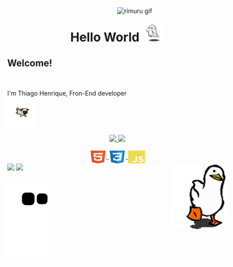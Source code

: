 <!--first-gif-->
<img align="right" src=".github/workflows/rimuru.gif" alt="rimuru gif"  width="50%"/>

<!--profile-->
 <h1 align="center">Hello World <img src=".github/workflows/ghost.gif" alt="ghost gif" width="50px"></h1>
 <h2 align="left">Welcome!</h2>
 <br>
 <p> I'm Thiago Henrique, Fron-End developer
  <br>
 
 <img src=".github/workflows/pug.gif" alt="pug gif" width="70px">
 </p>
 
 <!-- github -->
 <div align="center">
    <a href="https://github.com/ythiago03">
  <img height="150em" src="https://github-readme-stats.vercel.app/api?username=ythiago03&show_icons=true&theme=tokyonight&include_all_commits=true&count_private=true"/>
 <img height="150em" src="https://github-readme-stats.vercel.app/api/top-langs/?username=ythiago03&layout=compact&langs_count=7&theme=tokyonight"/>
</div>
 
 <!-- icons -->
<div style="display: inline_block"
     align="center"><br>
   <img align="center" alt="thi-HTML" height="30" width="40" src="https://raw.githubusercontent.com/devicons/devicon/master/icons/html5/html5-original.svg">
   <img align="center" alt="thi-CSS" height="30" width="40" src="https://raw.githubusercontent.com/devicons/devicon/master/icons/css3/css3-original.svg">
   <img align="center" alt="thi-Js" height="30" width="40" src="https://raw.githubusercontent.com/devicons/devicon/master/icons/javascript/javascript-plain.svg"> 
</div>
  <!--pato-->
  <img align="right" alt="pato gif" height="150" src=".github/workflows/pato-juan.gif" >

 <!--contact-->
  <div>
     <a href="https://www.instagram.com/https_._._th/" ><img src="https://img.shields.io/badge/-Instagram-%23E4405F?style=for-the-badge&logo=instagram&logoColor=white"    target="_blank"></a>
<a href="https://www.linkedin.com/in/thiago-fid%C3%AAncio-a24578224/" target="_blank" ><img src="https://img.shields.io/badge/-LinkedIn-%230077B5?style=for-the-badge&logo=linkedin&logoColor=white" target="_blank"></a> 
  </div>

 <!--snake-->
 ![Snake animation](https://github.com/ythiago03/ythiago03/blob/output/github-contribution-grid-snake.svg)

